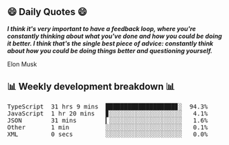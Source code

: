 ## 😄 Daily Quotes 😄

_**I think it's very important to have a feedback loop, where you're constantly thinking about what you've done and how you could be doing it better. I think that's the single best piece of advice: constantly think about how you could be doing things better and questioning yourself.**_

Elon Musk



## 📊 Weekly development breakdown 📊

<pre>TypeScript  31 hrs 9 mins  ███████████████████▊░  94.3%
JavaScript  1 hr 20 mins   ▊░░░░░░░░░░░░░░░░░░░░   4.1%
JSON        31 mins        ▎░░░░░░░░░░░░░░░░░░░░   1.6%
Other       1 min          ░░░░░░░░░░░░░░░░░░░░░   0.1%
XML         0 secs         ░░░░░░░░░░░░░░░░░░░░░   0.0%</pre>